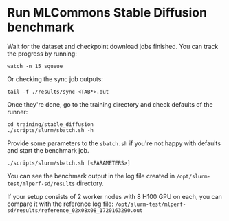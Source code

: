 # Run MLCommons Stable Diffusion benchmark

Wait for the dataset and checkpoint download jobs finished. You can track the progress by running:

```shell
watch -n 15 squeue
```

Or checking the sync job outputs:

```shell
tail -f ./results/sync-<TAB*>.out
```

Once they're done, go to the training directory and check defaults of the runner:

```shell
cd training/stable_diffusion
./scripts/slurm/sbatch.sh -h
```

Provide some parameters to the `sbatch.sh` if you're not happy with defaults and start the benchmark job.

```shell
./scripts/slurm/sbatch.sh [<PARAMETERS>]
```

You can see the benchmark output in the log file created in `/opt/slurm-test/mlperf-sd/results` directory.

If your setup consists of 2 worker nodes with 8 H100 GPU on each, you can compare it with the reference log file:
`/opt/slurm-test/mlperf-sd/results/reference_02x08x08_1720163290.out`
